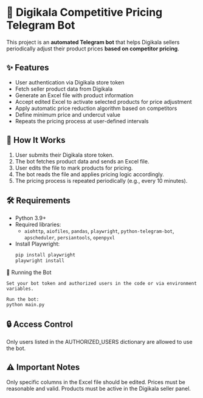 # 🤖 Digikala Competitive Pricing Telegram Bot

This project is an **automated Telegram bot** that helps Digikala sellers periodically adjust their product prices **based on competitor pricing**.

## ✨ Features

- User authentication via Digikala store token
- Fetch seller product data from Digikala
- Generate an Excel file with product information
- Accept edited Excel to activate selected products for price adjustment
- Apply automatic price reduction algorithm based on competitors
- Define minimum price and undercut value
- Repeats the pricing process at user-defined intervals

## 🧠 How It Works

1. User submits their Digikala store token.
2. The bot fetches product data and sends an Excel file.
3. User edits the file to mark products for pricing.
4. The bot reads the file and applies pricing logic accordingly.
5. The pricing process is repeated periodically (e.g., every 10 minutes).

## 🛠 Requirements

- Python 3.9+
- Required libraries:
  - `aiohttp`, `aiofiles`, `pandas`, `playwright`, `python-telegram-bot`, `apscheduler`, `persiantools`, `openpyxl`
- Install Playwright:
  ```bash
  pip install playwright
  playwright install
🚀 Running the Bot

    Set your bot token and authorized users in the code or via environment variables.

    Run the bot:
    python main.py

## 🔒 Access Control

Only users listed in the AUTHORIZED_USERS dictionary are allowed to use the bot.

## ⚠️ Important Notes

Only specific columns in the Excel file should be edited.
Prices must be reasonable and valid.
Products must be active in the Digikala seller panel.
